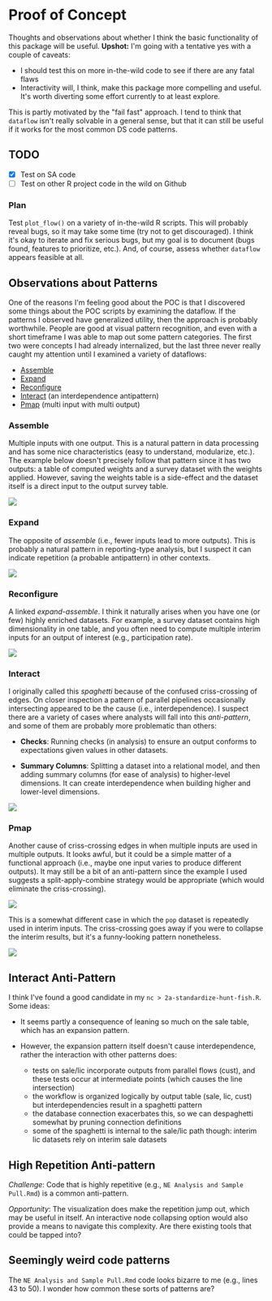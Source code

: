 
# Proof of Concept

Thoughts and observations about whether I think the basic functionality of this package will be useful. **Upshot:** I'm going with a tentative yes with a couple of caveats:

- I should test this on more in-the-wild code to see if there are any fatal flaws
- Interactivity will, I think, make this package more compelling and useful. It's worth diverting some effort currently to at least explore.

This is partly motivated by the "fail fast" approach. I tend to think that `dataflow` isn't really solvable in a general sense, but that it can still be useful if it works for the most common DS code patterns. 

## TODO

- [x] Test on SA code
- [ ] Test on other R project code in the wild on Github

### Plan

Test `plot_flow()` on a variety of in-the-wild R scripts. This will probably reveal bugs, so it may take some time (try not to get discouraged). I think it's okay to iterate and fix serious bugs, but my goal is to document (bugs found, features to prioritize, etc.). And, of course, assess whether `dataflow` appears feasible at all.

## Observations about Patterns

One of the reasons I'm feeling good about the POC is that I discovered some things about the POC scripts by examining the dataflow. If the patterns I observed have generalized utility, then the approach is probably worthwhile. People are good at visual pattern recognition, and even with a short timeframe I was able to map out some pattern categories. The first two were concepts I had already internalized, but the last three never really caught my attention until I examined a variety of dataflows:

- [Assemble](#assemble)
- [Expand](#expand)
- [Reconfigure](#reconfigure)
- [Interact](#interact) (an interdependence antipattern)
- [Pmap](#pmap) (multi input with multi output)

### Assemble

Multiple inputs with one output. This is a natural pattern in data processing and has some nice characteristics (easy to understand, modularize, etc.). The example below doesn't precisely follow that pattern since it has two outputs: a table of computed weights and a survey dataset with the weights applied. However, saving the weights table is a side-effect and the dataset itself is a direct input to the output survey table.

![](img/assemble.png)

### Expand

The opposite of *assemble* (i.e., fewer inputs lead to more outputs). This is probably a natural pattern in reporting-type analysis, but I suspect it can indicate repetition (a probable antipattern) in other contexts.

![](img/expand.png)

### Reconfigure

A linked *expand-assemble*. I think it naturally arises when you have one (or few) highly enriched datasets. For example, a survey dataset contains high dimensionality in one table, and you often need to compute multiple interim inputs for an output of interest (e.g., participation rate).

![](img/reconfigure.png)

### Interact

I originally called this *spaghetti* because of the confused criss-crossing of edges. On closer inspection a pattern of parallel pipelines occasionally intersecting appeared to be the cause (i.e., interdependence). I suspect there are a variety of cases where analysts will fall into this *anti-pattern*, and some of them are probably more problematic than others:

- **Checks**: Running checks (in analysis) to ensure an output conforms to expectations given values in other datasets.

- **Summary Columns**: Splitting a dataset into a relational model, and then adding summary columns (for ease of analysis) to higher-level dimensions. It can create interdependence when building higher and lower-level dimensions.

![](img/interdependence.png)

### Pmap

Another cause of criss-crossing edges in when multiple inputs are used in multiple outputs. It looks awful, but it could be a simple matter of a functional approach (i.e., maybe one input varies to produce different outputs). It may still be a bit of an anti-pattern since the example I used suggests a split-apply-combine strategy would be appropriate (which would eliminate the criss-crossing).

![](img/popular-inputs.png)

This is a somewhat different case in which the `pop` dataset is repeatedly used in interim inputs. The criss-crossing goes away if you were to collapse the interim results, but it's a funny-looking pattern nonetheless.

![](img/popular-input.png)

## Interact Anti-Pattern

I think I've found a good candidate in my `nc > 2a-standardize-hunt-fish.R`. Some ideas:

- It seems partly a consequence of leaning so much on the sale table, which has an expansion pattern.

- However, the expansion pattern itself doesn't cause interdependence, rather the interaction with other patterns does:
    + tests on sale/lic incorporate outputs from parallel flows (cust), and these tests
occur at intermediate points (which causes the line intersection)
    + the workflow is organized logically by output table (sale, lic, cust) but interdependencies result in a spaghetti pattern
    + the database connection exacerbates this, so we can despaghetti somewhat by pruning connection definitions
    + some of the spaghetti is internal to the sale/lic path though: interim lic datasets rely on interim sale datasets

## High Repetition Anti-pattern

*Challenge*: Code that is highly repetitive (e.g., `NE Analysis and Sample Pull.Rmd`) is a common anti-pattern.

*Opportunity*: The visualization does make the repetition jump out, which may be useful in itself. An interactive node collapsing option would also provide a means to navigate this complexity. Are there existing tools that could be tapped into?

## Seemingly weird code patterns

The `NE Analysis and Sample Pull.Rmd` code looks bizarre to me (e.g., lines 43 to 50). I wonder how common these sorts of patterns are?
